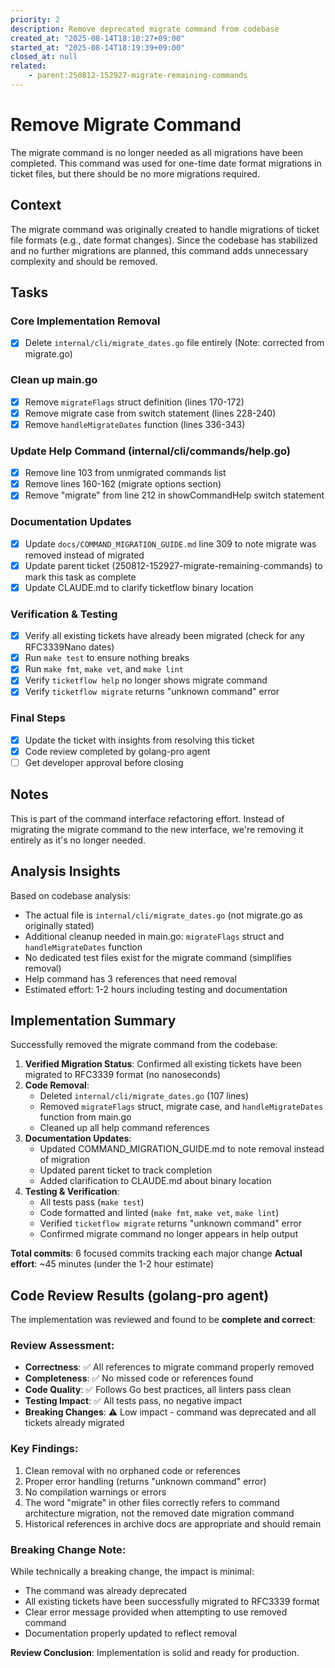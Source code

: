 ```yaml
---
priority: 2
description: Remove deprecated migrate command from codebase
created_at: "2025-08-14T18:10:27+09:00"
started_at: "2025-08-14T18:19:39+09:00"
closed_at: null
related:
    - parent:250812-152927-migrate-remaining-commands
---
```


# Remove Migrate Command

The migrate command is no longer needed as all migrations have been completed. This command was used for one-time date format migrations in ticket files, but there should be no more migrations required.

## Context

The migrate command was originally created to handle migrations of ticket file formats (e.g., date format changes). Since the codebase has stabilized and no further migrations are planned, this command adds unnecessary complexity and should be removed.

## Tasks

### Core Implementation Removal
- [x] Delete `internal/cli/migrate_dates.go` file entirely (Note: corrected from migrate.go)

### Clean up main.go
- [x] Remove `migrateFlags` struct definition (lines 170-172)
- [x] Remove migrate case from switch statement (lines 228-240)
- [x] Remove `handleMigrateDates` function (lines 336-343)

### Update Help Command (internal/cli/commands/help.go)
- [x] Remove line 103 from unmigrated commands list
- [x] Remove lines 160-162 (migrate options section)
- [x] Remove "migrate" from line 212 in showCommandHelp switch statement

### Documentation Updates
- [x] Update `docs/COMMAND_MIGRATION_GUIDE.md` line 309 to note migrate was removed instead of migrated
- [x] Update parent ticket (250812-152927-migrate-remaining-commands) to mark this task as complete
- [x] Update CLAUDE.md to clarify ticketflow binary location

### Verification & Testing
- [x] Verify all existing tickets have already been migrated (check for any RFC3339Nano dates)
- [x] Run `make test` to ensure nothing breaks
- [x] Run `make fmt`, `make vet`, and `make lint`
- [x] Verify `ticketflow help` no longer shows migrate command
- [x] Verify `ticketflow migrate` returns "unknown command" error

### Final Steps
- [x] Update the ticket with insights from resolving this ticket
- [x] Code review completed by golang-pro agent
- [ ] Get developer approval before closing

## Notes

This is part of the command interface refactoring effort. Instead of migrating the migrate command to the new interface, we're removing it entirely as it's no longer needed.

## Analysis Insights

Based on codebase analysis:
- The actual file is `internal/cli/migrate_dates.go` (not migrate.go as originally stated)
- Additional cleanup needed in main.go: `migrateFlags` struct and `handleMigrateDates` function
- No dedicated test files exist for the migrate command (simplifies removal)
- Help command has 3 references that need removal
- Estimated effort: 1-2 hours including testing and documentation

## Implementation Summary

Successfully removed the migrate command from the codebase:

1. **Verified Migration Status**: Confirmed all existing tickets have been migrated to RFC3339 format (no nanoseconds)
2. **Code Removal**: 
   - Deleted `internal/cli/migrate_dates.go` (107 lines)
   - Removed `migrateFlags` struct, migrate case, and `handleMigrateDates` function from main.go
   - Cleaned up all help command references
3. **Documentation Updates**:
   - Updated COMMAND_MIGRATION_GUIDE.md to note removal instead of migration
   - Updated parent ticket to track completion
   - Added clarification to CLAUDE.md about binary location
4. **Testing & Verification**:
   - All tests pass (`make test`)
   - Code formatted and linted (`make fmt`, `make vet`, `make lint`)
   - Verified `ticketflow migrate` returns "unknown command" error
   - Confirmed migrate command no longer appears in help output

**Total commits**: 6 focused commits tracking each major change
**Actual effort**: ~45 minutes (under the 1-2 hour estimate)

## Code Review Results (golang-pro agent)

The implementation was reviewed and found to be **complete and correct**:

### Review Assessment:
- **Correctness**: ✅ All references to migrate command properly removed
- **Completeness**: ✅ No missed code or references found
- **Code Quality**: ✅ Follows Go best practices, all linters pass clean
- **Testing Impact**: ✅ All tests pass, no negative impact
- **Breaking Changes**: ⚠️ Low impact - command was deprecated and all tickets already migrated

### Key Findings:
1. Clean removal with no orphaned code or references
2. Proper error handling (returns "unknown command" error)
3. No compilation warnings or errors
4. The word "migrate" in other files correctly refers to command architecture migration, not the removed date migration command
5. Historical references in archive docs are appropriate and should remain

### Breaking Change Note:
While technically a breaking change, the impact is minimal:
- The command was already deprecated
- All existing tickets have been successfully migrated to RFC3339 format
- Clear error message provided when attempting to use removed command
- Documentation properly updated to reflect removal

**Review Conclusion**: Implementation is solid and ready for production.